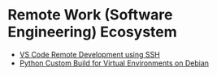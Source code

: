 # Remote Work (Software Engineering) Ecosystem

* [VS Code Remote Development using SSH](https://github.com/joshuasa/remote-work-ecosystem/blob/main/content/vscode-remote-ssh.md)
* [Python Custom Build for Virtual Environments on Debian](https://github.com/joshuasa/remote-work-ecosystem/blob/main/content/python-debian-custom-build.md)